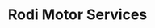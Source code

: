 ---
title: "Rodi Motor Services"
url: /vilafranca-del-penedes/rodi-motor-services/
shop: Autowerkstatt
---